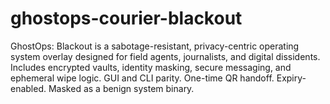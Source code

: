 # ghostops-courier-blackout
GhostOps: Blackout is a sabotage-resistant, privacy-centric operating system overlay designed for field agents, journalists, and digital dissidents. Includes encrypted vaults, identity masking, secure messaging, and ephemeral wipe logic. GUI and CLI parity. One-time QR handoff. Expiry-enabled. Masked as a benign system binary.
